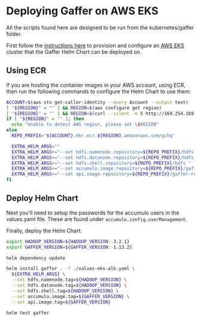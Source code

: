 # Deploying Gaffer on AWS EKS
All the scripts found here are designed to be run from the kubernetes/gaffer folder.

First follow the [instructions here](../../aws-eks-deployment.md) to provision and configure an [AWS EKS](https://aws.amazon.com/eks/) cluster that the Gaffer Helm Chart can be deployed on.

## Using ECR
If you are hosting the container images in your AWS account, using ECR, then run the following commands to configure the Helm Chart to use them:

```bash
ACCOUNT=$(aws sts get-caller-identity --query Account --output text)
[ "${REGION}" = "" ] && REGION=$(aws configure get region)
[ "${REGION}" = "" ] && REGION=$(curl --silent -m 5 http://169.254.169.254/latest/dynamic/instance-identity/document | grep region | cut -d'"' -f 4)
if [ "${REGION}" = "" ]; then
  echo "Unable to detect AWS region, please set \$REGION"
else
  REPO_PREFIX="${ACCOUNT}.dkr.ecr.${REGION}.amazonaws.com/gchq"

  EXTRA_HELM_ARGS=""
  EXTRA_HELM_ARGS+="--set hdfs.namenode.repository=${REPO_PREFIX}/hdfs "
  EXTRA_HELM_ARGS+="--set hdfs.datanode.repository=${REPO_PREFIX}/hdfs "
  EXTRA_HELM_ARGS+="--set hdfs.shell.repository=${REPO_PREFIX}/hdfs "
  EXTRA_HELM_ARGS+="--set accumulo.image.repository=${REPO_PREFIX}/gaffer "
  EXTRA_HELM_ARGS+="--set api.image.repository=${REPO_PREFIX}/gaffer-rest "
fi
```

## Deploy Helm Chart
Next you'll need to setup the passwords for the accumulo users in the values.yaml file. These are found under `accumulo.config.userManagement`.

Finally, deploy the Helm Chart:
```bash
export HADOOP_VERSION=${HADOOP_VERSION:-3.2.1}
export GAFFER_VERSION=${GAFFER_VERSION:-1.13.2}

helm dependency update

helm install gaffer . -f ./values-eks-alb.yaml \
  ${EXTRA_HELM_ARGS} \
  --set hdfs.namenode.tag=${HADOOP_VERSION} \
  --set hdfs.datanode.tag=${HADOOP_VERSION} \
  --set hdfs.shell.tag=${HADOOP_VERSION} \
  --set accumulo.image.tag=${GAFFER_VERSION} \
  --set api.image.tag=${GAFFER_VERSION}

helm test gaffer
```
